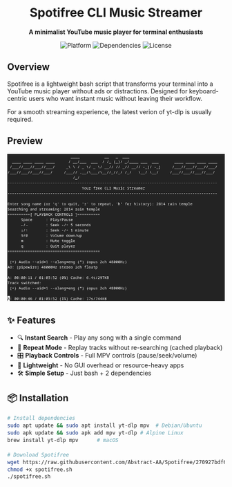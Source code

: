 <h1 align="center">Spotifree CLI Music Streamer</h1>
<p align="center">
  <strong>A minimalist YouTube music player for terminal enthusiasts</strong>
</p>

<div align="center">
  <img src="https://img.shields.io/badge/Platform-Linux%20%7C%20macOS%20%7C%20WSL-blue" alt="Platform">
  <img src="https://img.shields.io/badge/Dependencies-yt--dlp%20%7C%20mpv-green" alt="Dependencies">
  <img src="https://img.shields.io/badge/License-MIT-yellow" alt="License">
</div>

## Overview

Spotifree is a lightweight bash script that transforms your terminal into a YouTube music player without ads or distractions. Designed for keyboard-centric users who want instant music without leaving their workflow. 

For a smooth streaming experience, the latest verion of yt-dlp is usually required.

## Preview

![Alt Text](https://github.com/Abstract-AA/Spotifree/blob/62aed69e94f47732674bf692ddd973492c18acdc/Screenshot%20from%202025-07-09%2014-06-01.png)


## ✨ Features

- 🔍 **Instant Search** - Play any song with a single command
- 🔁 **Repeat Mode** - Replay tracks without re-searching (cached playback)
- 🎛️ **Playback Controls** - Full MPV controls (pause/seek/volume)
- 🚀 **Lightweight** - No GUI overhead or resource-heavy apps
- 🛠️ **Simple Setup** - Just bash + 2 dependencies

## 📦 Installation

```bash
# Install dependencies
sudo apt update && sudo apt install yt-dlp mpv  # Debian/Ubuntu
sudo apk update && sudo apk add mpv yt-dlp # Alpine Linux
brew install yt-dlp mpv      # macOS

# Download Spotifree
wget https://raw.githubusercontent.com/Abstract-AA/Spotifree/270927bdf63aaa492c4cd1dfb8f8b5be2f469e9c/spotifree.sh
chmod +x spotifree.sh
./spotifree.sh
